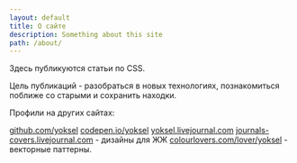 ```yaml
---
layout: default
title: О сайте
description: Something about this site
path: /about/
---
```

Здесь публикуются статьи по CSS.

Цель публикаций - разобраться в новых технологиях, познакомиться поближе со старыми и сохранить находки.

Профили на других сайтах:

<a href="https://github.com/yoksel">github.com/yoksel</a>
<a href="http://codepen.io/yoksel/">codepen.io/yoksel</a>
<a href="http://yoksel.livejournal.com/">yoksel.livejournal.com</a>
<a href="http://journals-covers.livejournal.com/">journals-covers.livejournal.com</a> - дизайны для ЖЖ
<a href="http://www.colourlovers.com/lover/yoksel">colourlovers.com/lover/yoksel</a> - векторные паттерны.
